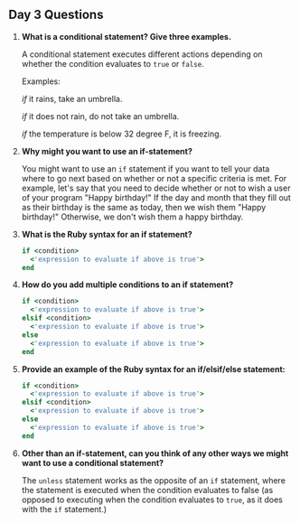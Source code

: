 ## Day 3 Questions

1. **What is a conditional statement? Give three examples.**

   A conditional statement executes different actions depending on whether the condition evaluates to `true` or `false`.

   Examples:

   *if* it rains, take an umbrella.

   *if* it does not rain, do not take an umbrella.

   *if* the temperature is below 32 degree F, it is freezing.

1. **Why might you want to use an if-statement?**

   You might want to use an `if` statement if you want to tell your data where to go next based on whether or not a specific criteria is met.  For example, let's say that you need to decide whether or not to wish a user of your program "Happy birthday!"  If the day and month that they fill out as their birthday is the same as today, then we wish them "Happy birthday!"  Otherwise, we don't wish them a happy birthday.

1. **What is the Ruby syntax for an if statement?**

   ```ruby
   if <condition>
     <'expression to evaluate if above is true'>
   end
   ```

1. **How do you add multiple conditions to an if statement?**

   ```ruby
   if <condition>
     <'expression to evaluate if above is true'>
   elsif <condition>
     <'expression to evaluate if above is true'>
   else
     <'expression to evaluate if above is true'>
   end
   ```

1. **Provide an example of the Ruby syntax for an if/elsif/else statement:**

   ```ruby
   if <condition>
     <'expression to evaluate if above is true'>
   elsif <condition>
     <'expression to evaluate if above is true'>
   else
     <'expression to evaluate if above is true'>
   end
   ```

1. **Other than an if-statement, can you think of any other ways we might want to use a conditional statement?**

   The `unless` statement works as the opposite of an `if` statement, where the statement is executed when the condition evaluates to false (as opposed to executing when the condition evaluates to `true`, as it does with the `if` statement.)
